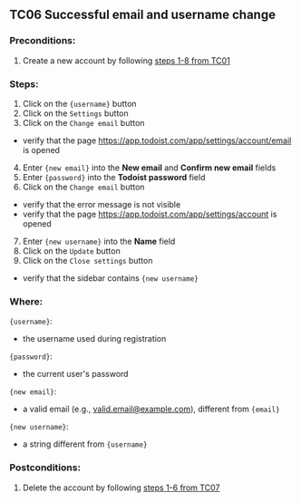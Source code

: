 ## TC06 Successful  email and username change
### Preconditions:
1. Create a new account by following [steps 1-8 from TC01](TC01.md) 
### Steps:
1. Click on the `{username}` button
2. Click on the `Settings` button
3. Click on the `Change email` button
* verify that the page https://app.todoist.com/app/settings/account/email is opened
4. Enter `{new email}` into the **New email** and **Confirm new email** fields
5. Enter `{password}` into the **Todoist password** field
6. Click on the `Change email` button
* verify that the error message is not visible
* verify that the page https://app.todoist.com/app/settings/account is opened
7. Enter `{new username}` into the **Name** field
8. Click on the `Update` button
9. Click on the `Close settings` button
* verify that the sidebar contains `{new username}`
### Where:
`{username}`:
* the username used during registration

`{password}`:
* the current user's password

`{new email}`:
* a valid email (e.g., valid.email@example.com), different from `{email}`

`{new username}`:
 * a string different from `{username}`

### Postconditions:
1. Delete the account by following  [steps 1-6 from TC07](TC07.md)